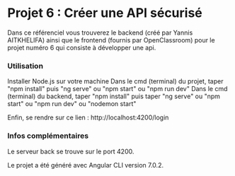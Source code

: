 # Projet 6 : Créer une API sécurisé #

Dans ce référenciel vous trouverez le backend (créé par Yannis AITKHELIFA) ainsi que le frontend (fournis par OpenClassroom) pour le projet numéro 6 qui consiste à développer une api.


### Utilisation ###

Installer Node.js sur votre machine
Dans le cmd (terminal) du projet, taper "npm install" puis "ng serve" ou "npm start" ou "npm run dev"
Dans le cmd (terminal) du backend, taper "npm install" puis taper "ng serve" ou "npm start" ou "npm run dev" ou "nodemon start"

Enfin, se rendre sur ce lien : http://localhost:4200/login

 
### Infos complémentaires ###

Le serveur back se trouve sur le port 4200.

Le projet a été généré avec Angular CLI version 7.0.2.



